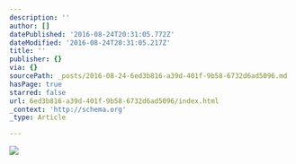 ```yaml
---
description: ''
author: []
datePublished: '2016-08-24T20:31:05.772Z'
dateModified: '2016-08-24T20:31:05.217Z'
title: ''
publisher: {}
via: {}
sourcePath: _posts/2016-08-24-6ed3b816-a39d-401f-9b58-6732d6ad5096.md
hasPage: true
starred: false
url: 6ed3b816-a39d-401f-9b58-6732d6ad5096/index.html
_context: 'http://schema.org'
_type: Article

---
```

![](https://the-grid-user-content.s3-us-west-2.amazonaws.com/f591237c-f1e1-465c-9e64-eb875c4b7112.jpg)